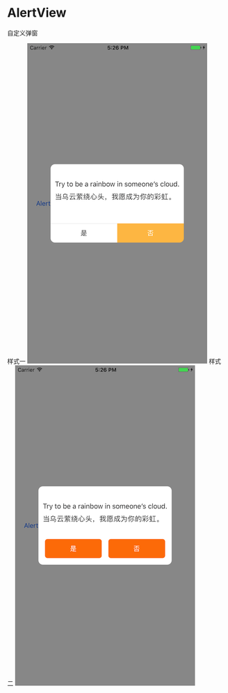 # AlertView
自定义弹窗

样式一
![Image](https://github.com/ruanqiaohua/AlertView/blob/master/Simulator%20Screen%20Shot%202017年4月14日%20下午5.26.21.png)
样式二
![Image](https://github.com/ruanqiaohua/AlertView/blob/master/Simulator%20Screen%20Shot%202017年4月14日%20下午5.26.26.png)
